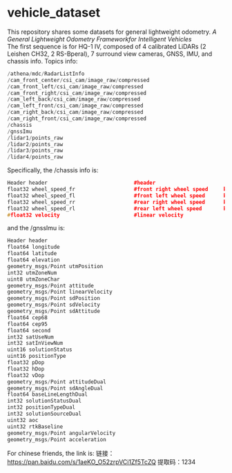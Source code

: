 # vehicle_dataset
This repository shares some datasets for general lightweight odometry. *A General Lightweight Odometry Frameworkfor Intelligent Vehicles*</br>
The first sequence is for HQ-1 IV, composed of 4 calibrated LiDARs (2 Leishen CH32, 2 RS-Bperal), 7 surround view cameras, GNSS, IMU, and chassis info. Topics info: </br>
```C++
/athena/mdc/RadarListInfo                
/cam_front_center/csi_cam/image_raw/compressed             
/cam_front_left/csi_cam/image_raw/compressed                  
/cam_front_right/csi_cam/image_raw/compressed
/cam_left_back/csi_cam/image_raw/compressed
/cam_left_front/csi_cam/image_raw/compressed
/cam_right_back/csi_cam/image_raw/compressed
/cam_right_front/csi_cam/image_raw/compressed
/chassis
/gnssImu
/lidar1/points_raw
/lidar2/points_raw
/lidar3/points_raw
/lidar4/points_raw
```
Specifically, the /chassis info is: </br>
```C++
Header header                            #header
float32 wheel_speed_fr                   #front right wheel speed     kph
float32 wheel_speed_fl                   #front left wheel speed      kph
float32 wheel_speed_rr                   #rear right wheel speed      kph
float32 wheel_speed_rl                   #rear left wheel speed       kph
#float32 velocity                        #linear velocity
```
and the /gnssImu is: </br>
```C++
Header header                           
float64 longitude                       
float64 latitude                       
float64 elevation                       
geometry_msgs/Point utmPosition         
int32 utmZoneNum                        
uint8 utmZoneChar                       
geometry_msgs/Point attitude            
geometry_msgs/Point linearVelocity     
geometry_msgs/Point sdPosition          
geometry_msgs/Point sdVelocity          
geometry_msgs/Point sdAttitude          
float64 cep68                           
float64 cep95                           
float64 second                          
int32 satUseNum                         
int32 satInViewNum                      
uint16 solutionStatus                  
uint16 positionType                    
float32 pDop                            
float32 hDop                            
float32 vDop                            
geometry_msgs/Point attitudeDual       
geometry_msgs/Point sdAngleDual        
float64 baseLineLengthDual              
int32 solutionStatusDual                
int32 positionTypeDual                 
int32 solutionSourceDual                
uint32 aoc                             
uint32 rtkBaseline                      
geometry_msgs/Point angularVelocity     
geometry_msgs/Point acceleration        
```
For chinese friends, the link is: 链接：https://pan.baidu.com/s/1aeKO_O52zrpVCi1Zf5TcZQ 提取码：1234 </br>
